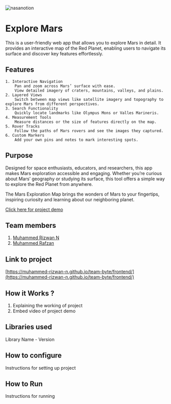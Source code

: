 




![nasanotion](https://github.com/user-attachments/assets/f5e65cb8-48c0-4dc0-b757-bf3569f32d2f)

# Explore Mars
This is a user-friendly web app that allows you to explore Mars in detail. It provides an interactive map of the Red Planet, enabling users to navigate its surface and discover key features effortlessly.

## Features
    1. Interactive Navigation
        Pan and zoom across Mars’ surface with ease.
        View detailed imagery of craters, mountains, valleys, and plains.
    2. Layered Views
        Switch between map views like satellite imagery and topography to explore Mars from different perspectives.
    3. Search Functionality
        Quickly locate landmarks like Olympus Mons or Valles Marineris.
    4. Measurement Tools
        Measure distances or the size of features directly on the map.
    5. Rover Tracks
        Follow the paths of Mars rovers and see the images they captured.
    6. Custom Markers
        Add your own pins and notes to mark interesting spots.

## Purpose
Designed for space enthusiasts, educators, and researchers, this app makes Mars exploration accessible and engaging. Whether you’re curious about Mars’ geography or studying its surface, this tool offers a simple way to explore the Red Planet from anywhere.

The Mars Exploration Map brings the wonders of Mars to your fingertips, inspiring curiosity and learning about our neighboring planet.

[Click here for project demo](https://muhammed-rizwan-n.github.io/team-byte/frontend/)

## Team members
1. [Muhammed Rizwan N](https://github.com/muhammed-rizwan-n)
2. [Muhammed Rafzan](https://github.com/MuhammedRafzan)

## Link to project
[https://muhammed-rizwan-n.github.io/team-byte/frontend/](https://muhammed-rizwan-n.github.io/team-byte/frontend/)
## How it Works ?
1. Explaining the working of project
2. Embed video of project demo
## Libraries used
Library Name - Version
## How to configure
Instructions for setting up project
## How to Run
Instructions for running
